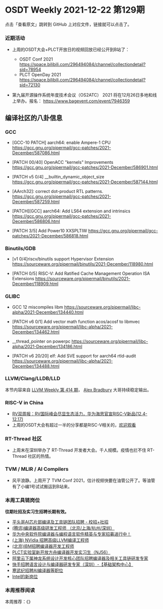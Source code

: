 # OSDT Weekly 2021-12-22 第129期

点击「查看原文」跳转到 GitHub 上对应文件，链接就可以点击了。

### 近期活动

- 上周的OSDT大会+PLCT开放日的视频回放已经公开到B站了：
  - OSDT Conf 2021
    https://space.bilibili.com/296494084/channel/collectiondetail?sid=78954
  - PLCT OpenDay 2021
    https://space.bilibili.com/296494084/channel/collectiondetail?sid=72130

- 第九届开源操作系统年度技术会议（OS2ATC） 2021 将在12月26日多地和线上举办。报名：
  https://www.bagevent.com/event/7946359

## 编译社区的八卦信息

### GCC

- [GCC-10 PATCH] aarch64: enable Ampere-1 CPU
  https://gcc.gnu.org/pipermail/gcc-patches/2021-December/587086.html

- [PATCH 00/40] OpenACC "kernels" Improvements
  https://gcc.gnu.org/pipermail/gcc-patches/2021-December/586901.html

- [PATCH v5 0/4] __builtin_dynamic_object_size
  https://gcc.gnu.org/pipermail/gcc-patches/2021-December/587144.html   

- [AArch32]: correct dot-product RTL patterns.
  https://gcc.gnu.org/pipermail/gcc-patches/2021-December/587259.html

- [PATCH][GCC] aarch64: Add LS64 extension and intrinsics
  https://gcc.gnu.org/pipermail/gcc-patches/2021-December/586806.html

- [PATCH 3/5] Add Power10 XXSPLTIW
  https://gcc.gnu.org/pipermail/gcc-patches/2021-December/586818.html

### Binutils/GDB

- [v1 0/4]riscv/binutils support Hypervisor Extension
  https://sourceware.org/pipermail/binutils/2021-December/118980.html

- [PATCH 0/5] RISC-V: Add Ratified Cache Management Operation ISA Extensions
  https://sourceware.org/pipermail/binutils/2021-December/118909.html


### GLIBC

- GCC 12 miscompiles libm
  https://sourceware.org/pipermail/libc-alpha/2021-December/134440.html

- [PATCH v6 0/1] Add vector math function acos/acosf to libmvec
  https://sourceware.org/pipermail/libc-alpha/2021-December/134462.html

- __thread_pointer on powerpc
  https://sourceware.org/pipermail/libc-alpha/2021-December/134186.html

- [PATCH v6 20/20] elf: Add SVE support for aarch64 rtld-audit
  https://sourceware.org/pipermail/libc-alpha/2021-December/134488.html

### LLVM/Clang/LLDB/LLD

本节内容来自 [LLVM Weekly 第 414 期](http://llvmweekly.org/issue/414)，
[Alex Bradbury](https://www.linkedin.com/in/alex-bradbury/) 大哥持续稳定输出。

### RISC-V in China

- [RV双周报：RV国际峰会尽显生态活力，华为海思官宣RISC-V新品(12.4-12.17)](https://mp.weixin.qq.com/s/gin2T15LG0V1F8MJZF1Zgg)
- 上周的OSDT大会有超过一半的分享都是RISC-V相关的，[欢迎观看](https://space.bilibili.com/296494084/channel/collectiondetail?sid=78954)

### RT-Thread 社区

- 上周末在深圳举办了 RT-Thread 开发者大会。千人规模。疫情也拦不住 RT-Thread 社区的热情。

### TVM / MLIR / AI Compilers

- 风平浪静。上周开了 TVM Conf 2021，估计视频快要在油管公开了。等油管有了小编1号试试搬运到B站来。

### 本周工具链岗位

**往期社招及实习生招聘长期有效。**

- [平头哥AI芯片部编译及工具链团队招聘 - 校招+社招](https://mp.weixin.qq.com/s/kARbXtJotRPCNMrV-yOanA)
- [(腾讯)编译器高级研发工程师 （北京/上海/杭州/深圳）](https://mp.weixin.qq.com/s/DF-2qmHmpKZtJ1djHXM1Ug)
- [华为中央软件院编译器与编程语言软件精英与专家招募进行中！](https://mp.weixin.qq.com/s/VshbvWegM3eCdgK9d6v46A)
- [(上海) NVidia 招聘高级LLVM编译工程师](https://mp.weixin.qq.com/s/y6UmneY-UvzyhEvyCaoyEg)
- [(北京)IBM招聘编译器开发工程师](https://mp.weixin.qq.com/s/B_d1gjyrgncevOGWnV_Jfw)
- [PLCT实验室新开放方舟编译器开发实习生（NJ56）](https://mp.weixin.qq.com/s/lPp5RvjYhpDIGsp-luLzKQ)
- [阿里云下属神龙系统设计开发核心团队招聘编译器及相关工具链研发专家](https://mp.weixin.qq.com/s/h3ELBXBHfNjZCyCRixqnOQ)
- [快手招聘语言设计与编译器研发专家（深圳）-【基础架构中心】](https://mp.weixin.qq.com/s/QTWnlaBFtWQ3YThHJSIhbA)
- [寒武纪招聘AI编译器等职位](https://mp.weixin.qq.com/s/LWpDXEA2rJ1wx9mr8XoWxw)
- [Intel的新岗位](https://mp.weixin.qq.com/s/xs-deMCI4ob7WX0vIRZMZw)

### 本周推荐阅读

本周推荐：《》
